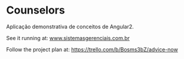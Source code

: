 # Counselors

Aplicação demonstrativa de conceitos de Angular2.

See it running at:
www.sistemasgerenciais.com.br

Follow the project plan at:
https://trello.com/b/Bosms3bZ/advice-now
